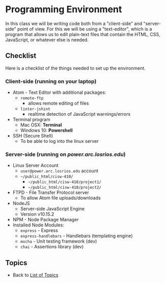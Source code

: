 # Programming Environment

In this class we will be writing code both from a "client-side"
and "server-side" point of view. For this we will be using a
"text-editor", which is a program that allows us to edit
plain-text files that contain the HTML, CSS, JavaScript, or
whatever else is needed.

## Checklist

Here is a checklist of the things needed to set up the environment.

### Client-side (running on your laptop)

* Atom - Text Editor with additional packages:
    * `remote-ftp`
        * allows remote editing of files
    * `linter-jshint`
        * realtime detection of JavaScript warnings/errors
* Terminal program
    * Mac OSX: **Terminal**
    * Windows 10: **Powershell**
* SSH (Secure Shell)
    * To be able to log into the linux server

### Server-side (running on _power.arc.losrios.edu_)

* Linux Server Account
    * `user@power.arc.losrios.edu` account
    * `~/public_html/cisw-410/`
        * `~/public_html/cisw-410/project1/`
        * `~/public_html/cisw-410/project2/`
* FTPD - File Transfer Protocol server
    * To allow Atom file uploads/downloads
* NodeJS
    * Server-side JavaScript Engine
    * Version v10.15.2
* NPM - Node Package Manager
* Installed Node Modules:
    * `express` - Express
    * `express-handlebars` - Handlebars (templating engine)
    * `mocha` - Unit testing framework (dev)
    * `chai` - Assertions library (dev)


## Topics

* Back to [List of Topics](000-topic-list.md)
